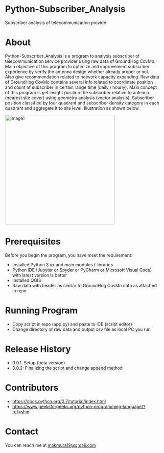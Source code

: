 # Python-Subscriber_Analysis
Subscriber analysis of telecommunication provide

# About
Python-Subscriber_Analysis is a program to analysis subscriber of telecommunication service provider using raw data of GroundHog CovMo. Main objective of this program to optimize and improvement subscriber experience by verify the antenna design whether already proper or not. Also give recommendation related to network capacity expanding. Raw data of GroundHog CovMo contains several info related to coordinate position and count of subscriber in certain range time (daily / hourly). Main concept of this program is get insight position the subscriber relative to antenna (nearest site cover) using geometry analysis (vector analysis). Subscriber position classified by four quadrant and subscriber density category in each quadrant and aggregate it to site level. Illustration as shown below.

<img width="357" alt="image1" src="https://user-images.githubusercontent.com/97805726/180597700-d5252fa1-80a1-40c5-8363-758371bf9cd8.png">

# Prerequisites
Before you begin the program, you have meet the requirement:
- Installed Python 3.xx and main modules / libraries
- Python IDE (Jupyter or Spyder or PyCharm or Microsoft Visual Code) with latest version is better
- Installed QGIS
- Raw data with header as similar to GroundHog CovMo data as attached in repo

# Running Program
- Copy script in repo (app.py) and paste to IDE (script editor)
- Change directory of raw data and output csv file as local PC you run

# Release History
- 0.0.1: Setup (beta version)
- 0.0.2: Finalizing the script and change append method

# Contributors
- https://docs.python.org/3.7/tutorial/index.html
- https://www.geeksforgeeks.org/python-programming-language/?ref=shm

# Contact
You can reach me at makmura19@gmail.com
